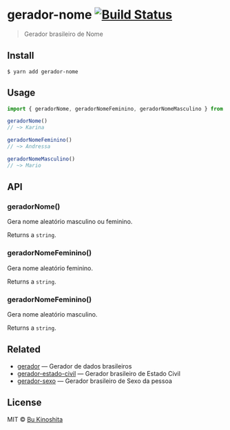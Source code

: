 # gerador-nome [![Build Status](https://travis-ci.org/bukinoshita/gerador-nome.svg?branch=master)](https://travis-ci.org/bukinoshita/gerador-nome)

> Gerador brasileiro de Nome

## Install

```
$ yarn add gerador-nome
```

## Usage

```ts
import { geradorNome, geradorNomeFeminino, geradorNomeMasculino } from 'gerador-nome'

geradorNome()
// ~> Karina

geradorNomeFeminino()
// ~> Andressa

geradorNomeMasculino()
// ~> Mario
```

## API

### geradorNome()

Gera nome aleatório masculino ou feminino.

Returns a `string`.

### geradorNomeFeminino()

Gera nome aleatório feminino.

Returns a `string`.

### geradorNomeFeminino()

Gera nome aleatório masculino.

Returns a `string`.

## Related

- [gerador](https://github.com/bukinoshita/gerador) — Gerador de dados brasileiros
- [gerador-estado-civil](https://github.com/bukinoshita/gerador-estado-civil) — Gerador brasileiro de Estado Civil
- [gerador-sexo](https://github.com/bukinoshita/gerador-sexo) — Gerador brasileiro de Sexo da pessoa

## License

MIT © [Bu Kinoshita](https://bukinoshita.io)
